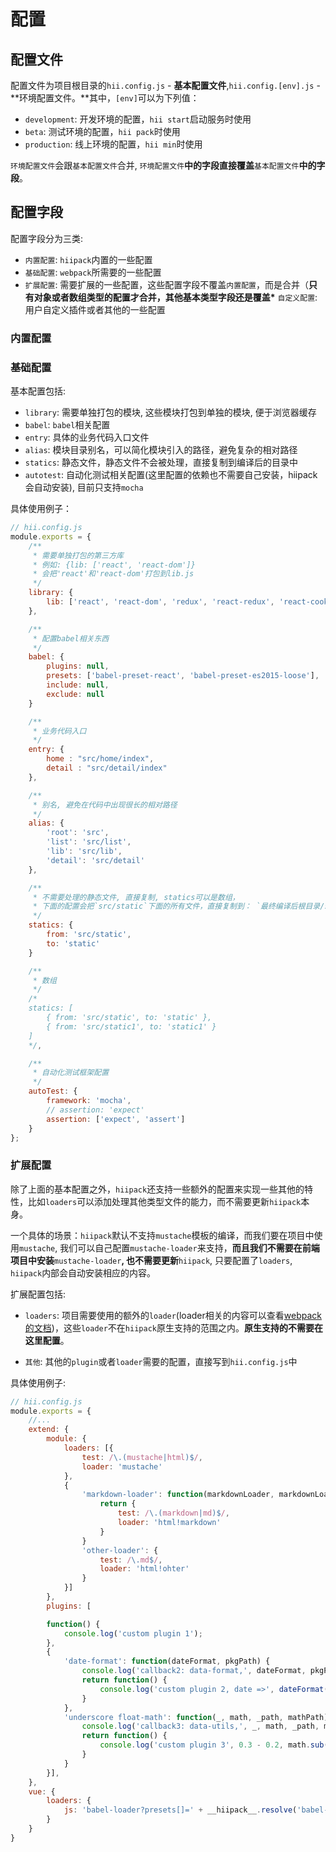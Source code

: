 # 配置

## 配置文件

配置文件为项目根目录的`hii.config.js` - **基本配置文件**,`hii.config.[env].js` - **环境配置文件。**其中，`[env]`可以为下列值：

* `development`: 开发环境的配置，`hii start`启动服务时使用
* `beta`: 测试环境的配置，`hii pack`时使用
* `production`: 线上环境的配置，`hii min`时使用

`环境配置文件`会跟`基本配置文件`合并, `环境配置文件`**中的字段直接覆盖**`基本配置文件`**中的字段**。

## 配置字段

配置字段分为三类:

* `内置配置`: `hiipack`内置的一些配置
* `基础配置`: `webpack`所需要的一些配置
* `扩展配置`: 需要扩展的一些配置，这些配置字段不覆盖`内置配置`，而是合并（**只有对象或者数组类型的配置才合并，其他基本类型字段还是覆盖\*** `自定义配置`: 用户自定义插件或者其他的一些配置

### 内置配置

### 基础配置

基本配置包括:

* `library`: 需要单独打包的模块, 这些模块打包到单独的模块, 便于浏览器缓存
* `babel`: `babel`相关配置
* `entry`: 具体的业务代码入口文件
* `alias`: 模块目录别名，可以简化模块引入的路径，避免复杂的相对路径
* `statics`: 静态文件，静态文件不会被处理，直接复制到编译后的目录中
* `autotest`: 自动化测试相关配置\(这里配置的依赖也不需要自己安装，hiipack会自动安装\), 目前只支持`mocha`

具体使用例子：

```javascript
// hii.config.js
module.exports = { 
    /**
     * 需要单独打包的第三方库 
     * 例如: {lib: ['react', 'react-dom']} 
     * 会把'react'和'react-dom'打包到lib.js
     */ 
    library: { 
        lib: ['react', 'react-dom', 'redux', 'react-redux', 'react-cookie'] 
    }, 

    /**
     * 配置babel相关东西
     */ 
    babel: { 
        plugins: null, 
        presets: ['babel-preset-react', 'babel-preset-es2015-loose'], 
        include: null, 
        exclude: null 
    } 

    /** 
     * 业务代码入口
     */ 
    entry: { 
        home : "src/home/index", 
        detail : "src/detail/index" 
    }, 

    /** 
     * 别名, 避免在代码中出现很长的相对路径 
     */ 
    alias: { 
        'root': 'src', 
        'list': 'src/list', 
        'lib': 'src/lib', 
        'detail': 'src/detail' 
    }, 

    /** 
     * 不需要处理的静态文件, 直接复制, statics可以是数组， 
     * 下面的配置会把`src/static`下面的所有文件，直接复制到： `最终编译后根目录/static`下面 
     */ 
    statics: { 
        from: 'src/static', 
        to: 'static' 
    } 

    /** 
     * 数组 
     */ 
    /* 
    statics: [ 
        { from: 'src/static', to: 'static' }, 
        { from: 'src/static1', to: 'static1' } 
    ] 
    */, 

    /** 
     * 自动化测试框架配置 
     */ 
    autoTest: { 
        framework: 'mocha', 
        // assertion: 'expect' 
        assertion: ['expect', 'assert'] 
    }
};
```

### 扩展配置

除了上面的基本配置之外，`hiipack`还支持一些额外的配置来实现一些其他的特性，比如`loaders`可以添加处理其他类型文件的能力，而不需要更新`hiipack`本身。

一个具体的场景：`hiipack`默认不支持`mustache`模板的编译，而我们要在项目中使用`mustache`, 我们可以自己配置`mustache-loader`来支持，**而且我们不需要在前端项目中安装**`mustache-loader`**, 也不需要更新**`hiipack`, 只要配置了`loaders`, `hiipack`内部会自动安装相应的内容。

扩展配置包括:

* `loaders`: 项目需要使用的额外的`loader`\(loader相关的内容可以查看[webpack的文档](https://webpack.github.io/docs/loaders.html)\)，这些`loader`不在`hiipack`原生支持的范围之内。**原生支持的不需要在这里配置**。

* `其他`: 其他的`plugin`或者`loader`需要的配置，直接写到`hii.config.js`中


具体使用例子:

```javascript
// hii.config.js
module.exports = {
    //...
    extend: {
        module: {
            loaders: [{
                test: /\.(mustache|html)$/,
                loader: 'mustache'
            },
            {
                'markdown-loader': function(markdownLoader, markdownLoaderPath) {
                    return {
                        test: /\.(markdown|md)$/,
                        loader: 'html!markdown'
                    }
                }
                'other-loader': {
                    test: /\.md$/,
                    loader: 'html!ohter'
                }
            }]
        },
        plugins: [

        function() {
            console.log('custom plugin 1');
        },
        {
            'date-format': function(dateFormat, pkgPath) {
                console.log('callback2: data-format,', dateFormat, pkgPath);
                return function() {
                    console.log('custom plugin 2, date =>', dateFormat('yyyy-MM/dd hh||mm//ss.SSS', new Date()));
                }
            },
            'underscore float-math': function(_, math, _path, mathPath) {
                console.log('callback3: data-utils,', _, math, _path, mathPath);
                return function() {
                    console.log('custom plugin 3', 0.3 - 0.2, math.sub(0.3, 0.2), _.isEmpty([1, 2, 3]), _path, mathPath);
                }
            }
        }],
    },
    vue: {
        loaders: {
            js: 'babel-loader?presets[]=' + __hiipack__.resolve('babel-preset-es2015-loose') + '&plugins[]=' + __hiipack__.resolve('babel-plugin-transform-runtime') + '&comments=false'
        }
    }
}
```

